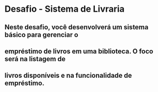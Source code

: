 # Desafio - Sistema de Livraria

## Neste desafio, você desenvolverá um sistema básico para gerenciar o 
## empréstimo de livros em uma biblioteca. O foco será na listagem de 
## livros disponíveis e na funcionalidade de empréstimo.
